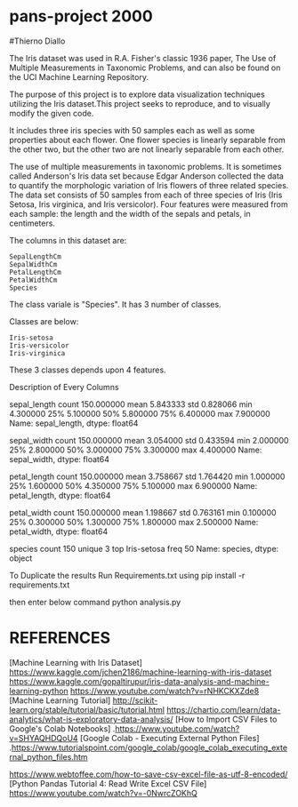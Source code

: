 # pans-project 2000
#Thierno Diallo

The Iris dataset was used in R.A. Fisher's classic 1936 paper, The Use of Multiple Measurements in Taxonomic Problems, and can also be found on the UCI Machine Learning Repository.

The purpose of this project is to explore data visualization techniques utilizing the Iris dataset.This project seeks to reproduce, and to visually modify the given code.

It includes three iris species with 50 samples each as well as some properties about each flower. One flower species is linearly separable from the other two, but the other two are not linearly separable from each other.

The use of multiple measurements in taxonomic problems. It is sometimes called Anderson's Iris data set because Edgar Anderson collected the data to quantify the morphologic variation of Iris flowers of three related species. The data set consists of 50 samples from each of three species of Iris (Iris Setosa, Iris virginica, and Iris versicolor). Four features were measured from each sample: the length and the width of the sepals and petals, in centimeters.

The columns in this dataset are:

    SepalLengthCm
    SepalWidthCm
    PetalLengthCm
    PetalWidthCm
    Species


The class variale is "Species". It has 3 number of classes.

Classes are below:

	Iris-setosa
	Iris-versicolor
	Iris-virginica

These 3 classes depends upon 4 features.

Description of Every Columns

sepal_length
count    150.000000
mean       5.843333
std        0.828066
min        4.300000
25%        5.100000
50%        5.800000
75%        6.400000
max        7.900000
Name: sepal_length, dtype: float64

sepal_width
count    150.000000
mean       3.054000
std        0.433594
min        2.000000
25%        2.800000
50%        3.000000
75%        3.300000
max        4.400000
Name: sepal_width, dtype: float64

petal_length
count    150.000000
mean       3.758667
std        1.764420
min        1.000000
25%        1.600000
50%        4.350000
75%        5.100000
max        6.900000
Name: petal_length, dtype: float64

petal_width
count    150.000000
mean       1.198667
std        0.763161
min        0.100000
25%        0.300000
50%        1.300000
75%        1.800000
max        2.500000
Name: petal_width, dtype: float64

species
count             150
unique              3
top       Iris-setosa
freq               50
Name: species, dtype: object

To Duplicate the results
Run Requirements.txt
using pip install -r requirements.txt

then enter below command
python analysis.py

# REFERENCES 
[Machine Learning with Iris Dataset] https://www.kaggle.com/jchen2186/machine-learning-with-iris-dataset
https://www.kaggle.com/gopaltirupur/iris-data-analysis-and-machine-learning-python
https://www.youtube.com/watch?v=rNHKCKXZde8
[Machine Learning Tutorial] http://scikit-learn.org/stable/tutorial/basic/tutorial.html
https://chartio.com/learn/data-analytics/what-is-exploratory-data-analysis/
 [How to Import CSV Files to Google's Colab Notebooks]
  .https://www.youtube.com/watch?v=SHYAQHDQoU4
 [Google Colab - Executing External Python Files]
  .https://www.tutorialspoint.com/google_colab/google_colab_executing_external_python_files.htm
 
https://www.webtoffee.com/how-to-save-csv-excel-file-as-utf-8-encoded/
[Python Pandas Tutorial 4: Read Write Excel CSV File] https://www.youtube.com/watch?v=-0NwrcZOKhQ

